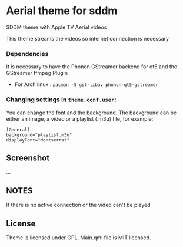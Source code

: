 # Aerial theme for sddm

SDDM theme with Apple TV Aerial videos

This theme streams the videos so internet connection is necessary

### Dependencies

It is necessary to have the Phonon GStreamer backend for qt5 and the GStreamer ffmpeg Plugin
- For Arch linux : `pacman -S gst-libav phonon-qt5-gstreamer`

### Changing settings in `theme.conf.user`:

You can change the font and the background.
The background can be either an image, a video or a playlist (.m3u) file, for example:

```
[General]
background="playlist.m3u"
displayFont="Montserrat"
```

## Screenshot

...

## NOTES

If there is no active connection or the video can't be played

## License

Theme is licensed under GPL.
Main.qml file is MIT licensed.
